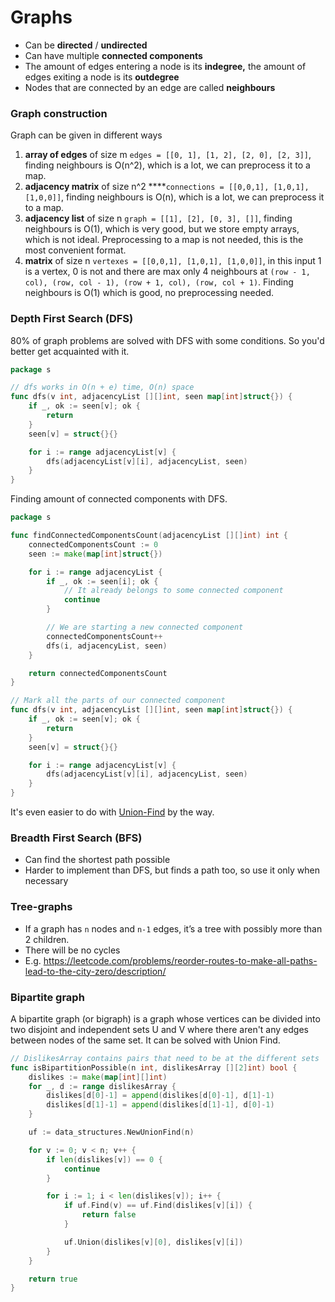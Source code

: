 # Graphs

- Can be **directed** / **undirected**
- Can have multiple **connected components**
- The amount of edges entering a node is its **indegree,** the amount of edges exiting a node is its **outdegree**
- Nodes that are connected by an edge are called **neighbours**

### Graph construction

Graph can be given in different ways
1. **array of edges** of size m `edges = [[0, 1], [1, 2], [2, 0], [2, 3]]`, finding neighbours is O(n^2), which is a lot, we can preprocess it to a map.
2. **adjacency matrix** of size n^2 ****`connections = [[0,0,1], [1,0,1], [1,0,0]]`, finding neighbours is O(n), which is a lot, we can preprocess it to a map.
3. **adjacency list** of size n `graph = [[1], [2], [0, 3], []]`, finding neighbours is O(1), which is very good, but we store empty arrays, which is not ideal. Preprocessing to a map is not needed, this is the most convenient format.
4. **matrix** of size n `vertexes = [[0,0,1], [1,0,1], [1,0,0]]`, in this input 1 is a vertex, 0 is not and there are max only 4 neighbours at `(row - 1, col), (row, col - 1), (row + 1, col), (row, col + 1)`. Finding neighbours is O(1) which is good, no preprocessing needed.

### Depth First Search (DFS)

80% of graph problems are solved with DFS with some conditions. So you'd better get acquainted with it.

```go
package s

// dfs works in O(n + e) time, O(n) space
func dfs(v int, adjacencyList [][]int, seen map[int]struct{}) {
	if _, ok := seen[v]; ok {
		return
	}
	seen[v] = struct{}{}

	for i := range adjacencyList[v] {
		dfs(adjacencyList[v][i], adjacencyList, seen)
	}
}

```

Finding amount of connected components with DFS.

```go
package s

func findConnectedComponentsCount(adjacencyList [][]int) int {
	connectedComponentsCount := 0
	seen := make(map[int]struct{})

	for i := range adjacencyList {
		if _, ok := seen[i]; ok {
			// It already belongs to some connected component
			continue
		}

		// We are starting a new connected component
		connectedComponentsCount++
		dfs(i, adjacencyList, seen)
	}

	return connectedComponentsCount
}

// Mark all the parts of our connected component
func dfs(v int, adjacencyList [][]int, seen map[int]struct{}) {
	if _, ok := seen[v]; ok {
		return
	}
	seen[v] = struct{}{}

	for i := range adjacencyList[v] {
		dfs(adjacencyList[v][i], adjacencyList, seen)
	}
}
```

It's even easier to do with [Union-Find](../data_structures/union_find.md) by the way.

### Breadth First Search (BFS)

- Can find the shortest path possible
- Harder to implement than DFS, but finds a path too, so use it only when necessary

### Tree-graphs

- If a graph has `n` nodes and `n-1` edges, it’s a tree with possibly more than 2 children.
- There will be no cycles
- E.g. https://leetcode.com/problems/reorder-routes-to-make-all-paths-lead-to-the-city-zero/description/

### Bipartite graph

A bipartite graph (or bigraph) is a graph whose vertices can be divided into two disjoint and independent sets U and V
where there aren't any edges between nodes of the same set. It can be solved with Union Find.

```go
// DislikesArray contains pairs that need to be at the different sets
func isBipartitionPossible(n int, dislikesArray [][2]int) bool {
	dislikes := make(map[int][]int)
	for _, d := range dislikesArray {
		dislikes[d[0]-1] = append(dislikes[d[0]-1], d[1]-1)
		dislikes[d[1]-1] = append(dislikes[d[1]-1], d[0]-1)
	}

	uf := data_structures.NewUnionFind(n)

	for v := 0; v < n; v++ {
		if len(dislikes[v]) == 0 {
			continue
		}

		for i := 1; i < len(dislikes[v]); i++ {
			if uf.Find(v) == uf.Find(dislikes[v][i]) {
				return false
			}

			uf.Union(dislikes[v][0], dislikes[v][i])
		}
	}

	return true
}
```
